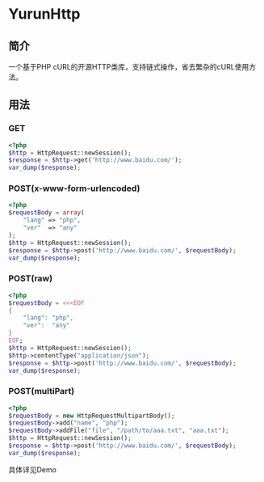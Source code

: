 # YurunHttp

## 简介

一个基于PHP cURL的开源HTTP类库，支持链式操作，省去繁杂的cURL使用方法。

## 用法

### GET

```php
<?php
$http = HttpRequest::newSession();
$response = $http->get('http://www.baidu.com/');
var_dump($response);
```

### POST(x-www-form-urlencoded)

```php
<?php
$requestBody = array(
    "lang" => "php",
    "ver"  => "any"
);
$http = HttpRequest::newSession();
$response = $http->post('http://www.baidu.com/', $requestBody);
var_dump($response);
```

### POST(raw)

```php
<?php
$requestBody = <<<EOF
{
    "lang": "php",
    "ver":  "any"
}
EOF;
$http = HttpRequest::newSession();
$http->contentType("application/json");
$response = $http->post('http://www.baidu.com/', $requestBody);
var_dump($response);
```

### POST(multiPart)

```php
<?php
$requestBody = new HttpRequestMultipartBody();
$requestBody->add("name", "php");
$requestBody->addFile("file", "/path/to/aaa.txt", "aaa.txt");
$http = HttpRequest::newSession();
$response = $http->post('http://www.baidu.com/', $requestBody);
var_dump($response);
```

具体详见Demo